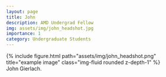 ```yaml
---
layout: page
title: John
description: AMD Undergrad Fellow
img: assets/img/john_headshot.jpg
importance: 1
category: Undergraduate Students
---
```


<div class="row">
    <div class="col-sm mt-3 mt-md-0">
        {% include figure.html path="assets/img/john_headshot.png" title="example image" class="img-fluid rounded z-depth-1" %}
    </div>
</div>
<div class="caption">
    John Gierlach.
</div>

